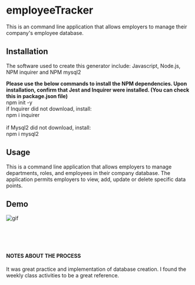 # employeeTracker
This is an command line application that allows employers to manage their company's employee database.

## Installation
The software used to create this generator include: Javascript, Node.js, NPM inquirer and NPM mysql2

**Please use the below commands to install the NPM dependencies. Upon installation, confirm that Jest and Inquirer were installed. (You can check this in package.json file)**
<br>
npm init -y
<br> if Inquirer did not download, install:
<br>
npm i inquirer
<br>
<br> if Mysql2 did not download, install:
<br>
npm i mysql2

## Usage
This is a command line application that allows employers to manage departments, roles, and employees in their company database. The application permits employers to view, add, update or delete specific data points.

## Demo
![gif](/gif/employeeTracker.gif"gif")

<br>
<br>
<br>

#### NOTES ABOUT THE PROCESS
It was great practice and implementation of database creation. I found the weekly class activities to be a great reference.
